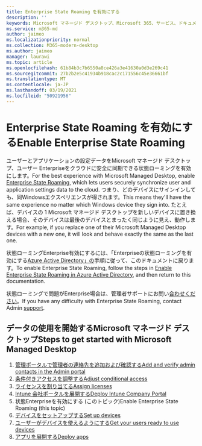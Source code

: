 ```yaml
---
title: Enterprise State Roaming を有効にする
description: ''
keywords: Microsoft マネージド デスクトップ、Microsoft 365、サービス、ドキュメント
ms.service: m365-md
author: jaimeo
ms.localizationpriority: normal
ms.collection: M365-modern-desktop
ms.author: jaimeo
manager: laurawi
ms.topic: article
ms.openlocfilehash: 61b84b3c7b6550a8ce426a3e41630a0d3e269c41
ms.sourcegitcommit: 27b2b2e5c41934b918cac2c171556c45e36661bf
ms.translationtype: MT
ms.contentlocale: ja-JP
ms.lasthandoff: 03/19/2021
ms.locfileid: "50921956"
---
```

# <a name="enable-enterprise-state-roaming"></a><span data-ttu-id="934d2-103">Enterprise State Roaming を有効にする</span><span class="sxs-lookup"><span data-stu-id="934d2-103">Enable Enterprise State Roaming</span></span>

<span data-ttu-id="934d2-104">ユーザーとアプリケーションの設定データをMicrosoft マネージド デスクトップ、ユーザー [](/azure/active-directory/devices/enterprise-state-roaming-overview)Enterpriseをクラウドに安全に同期できる状態ローミングを有効にします。</span><span class="sxs-lookup"><span data-stu-id="934d2-104">For the best experience with Microsoft Managed Desktop, enable [Enterprise State Roaming](/azure/active-directory/devices/enterprise-state-roaming-overview), which lets users securely synchronize user and application settings data to the cloud.</span></span> <span data-ttu-id="934d2-105">つまり、どのデバイスにサインインしても、同Windowsエクスペリエンスが得されます。</span><span class="sxs-lookup"><span data-stu-id="934d2-105">This means they'll have the same experience no matter which Windows device they sign into.</span></span> <span data-ttu-id="934d2-106">たとえば、デバイスの 1 Microsoft マネージド デスクトップを新しいデバイスに置き換える場合、そのデバイスは最後のデバイスとまったく同じように見え、動作します。</span><span class="sxs-lookup"><span data-stu-id="934d2-106">For example, if you replace one of their Microsoft Managed Desktop devices with a new one, it will look and behave exactly the same as the last one.</span></span>

<span data-ttu-id="934d2-107">状態ローミングEnterprise有効にするには、「Enterpriseの状態ローミングを有効にする[Azure Active Directory」の](/azure/active-directory/devices/enterprise-state-roaming-enable)手順に従って、このドキュメントに戻ります。</span><span class="sxs-lookup"><span data-stu-id="934d2-107">To enable Enterprise State Roaming, follow the steps in [Enable Enterprise State Roaming in Azure Active Directory](/azure/active-directory/devices/enterprise-state-roaming-enable), and then return to this documentation.</span></span>

<span data-ttu-id="934d2-108">状態ローミングで問題がEnterprise場合は、管理者サポートにお問い[合わせください](../working-with-managed-desktop/admin-support.md)。</span><span class="sxs-lookup"><span data-stu-id="934d2-108">If you have any difficulty with Enterprise State Roaming, contact Admin [support](../working-with-managed-desktop/admin-support.md).</span></span>

## <a name="steps-to-get-started-with-microsoft-managed-desktop"></a><span data-ttu-id="934d2-109">データの使用を開始するMicrosoft マネージド デスクトップ</span><span class="sxs-lookup"><span data-stu-id="934d2-109">Steps to get started with Microsoft Managed Desktop</span></span>

1. [<span data-ttu-id="934d2-110">管理ポータルで管理者の連絡先を追加および確認する</span><span class="sxs-lookup"><span data-stu-id="934d2-110">Add and verify admin contacts in the Admin portal</span></span>](add-admin-contacts.md)
2. [<span data-ttu-id="934d2-111">条件付きアクセスを調整する</span><span class="sxs-lookup"><span data-stu-id="934d2-111">Adjust conditional access</span></span>](conditional-access.md)
3. [<span data-ttu-id="934d2-112">ライセンスを割り当てる</span><span class="sxs-lookup"><span data-stu-id="934d2-112">Assign licenses</span></span>](assign-licenses.md)
4. [<span data-ttu-id="934d2-113">Intune 会社ポータルを展開する</span><span class="sxs-lookup"><span data-stu-id="934d2-113">Deploy Intune Company Portal</span></span>](company-portal.md)
5. <span data-ttu-id="934d2-114">状態Enterpriseを有効にする (このトピック)</span><span class="sxs-lookup"><span data-stu-id="934d2-114">Enable Enterprise State Roaming (this topic)</span></span>
6. [<span data-ttu-id="934d2-115">デバイスをセットアップする</span><span class="sxs-lookup"><span data-stu-id="934d2-115">Set up devices</span></span>](set-up-devices.md)
7. [<span data-ttu-id="934d2-116">ユーザーがデバイスを使えるようにする</span><span class="sxs-lookup"><span data-stu-id="934d2-116">Get your users ready to use devices</span></span>](get-started-devices.md)
8. [<span data-ttu-id="934d2-117">アプリを展開する</span><span class="sxs-lookup"><span data-stu-id="934d2-117">Deploy apps</span></span>](deploy-apps.md)